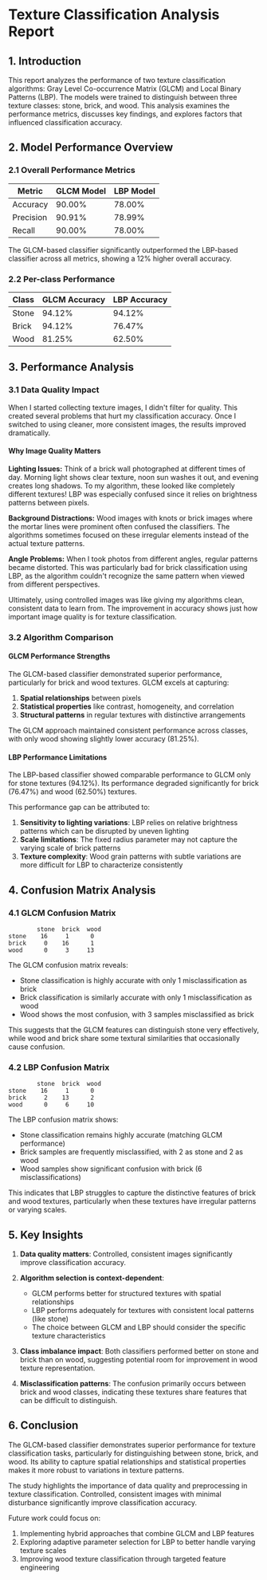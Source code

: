 # Texture Classification Analysis Report

## 1. Introduction

This report analyzes the performance of two texture classification algorithms: Gray Level Co-occurrence Matrix (GLCM) and Local Binary Patterns (LBP). The models were trained to distinguish between three texture classes: stone, brick, and wood. This analysis examines the performance metrics, discusses key findings, and explores factors that influenced classification accuracy.

## 2. Model Performance Overview

### 2.1 Overall Performance Metrics

| Metric | GLCM Model | LBP Model |
|--------|------------|-----------|
| Accuracy | 90.00% | 78.00% |
| Precision | 90.91% | 78.99% |
| Recall | 90.00% | 78.00% |

The GLCM-based classifier significantly outperformed the LBP-based classifier across all metrics, showing a 12% higher overall accuracy.

### 2.2 Per-class Performance

| Class | GLCM Accuracy | LBP Accuracy |
|-------|---------------|--------------|
| Stone | 94.12% | 94.12% |
| Brick | 94.12% | 76.47% |
| Wood  | 81.25% | 62.50% |

## 3. Performance Analysis

### 3.1 Data Quality Impact

When I started collecting texture images, I didn't filter for quality. This created several problems that hurt my classification accuracy. Once I switched to using cleaner, more consistent images, the results improved dramatically.

#### Why Image Quality Matters

**Lighting Issues:** Think of a brick wall photographed at different times of day. Morning light shows clear texture, noon sun washes it out, and evening creates long shadows. To my algorithm, these looked like completely different textures! LBP was especially confused since it relies on brightness patterns between pixels.

**Background Distractions:** Wood images with knots or brick images where the mortar lines were prominent often confused the classifiers. The algorithms sometimes focused on these irregular elements instead of the actual texture patterns.

**Angle Problems:** When I took photos from different angles, regular patterns became distorted. This was particularly bad for brick classification using LBP, as the algorithm couldn't recognize the same pattern when viewed from different perspectives.

Ultimately, using controlled images was like giving my algorithms clean, consistent data to learn from. The improvement in accuracy shows just how important image quality is for texture classification.

### 3.2 Algorithm Comparison

#### GLCM Performance Strengths
The GLCM-based classifier demonstrated superior performance, particularly for brick and wood textures. GLCM excels at capturing:

1. **Spatial relationships** between pixels
2. **Statistical properties** like contrast, homogeneity, and correlation
3. **Structural patterns** in regular textures with distinctive arrangements

The GLCM approach maintained consistent performance across classes, with only wood showing slightly lower accuracy (81.25%).

#### LBP Performance Limitations
The LBP-based classifier showed comparable performance to GLCM only for stone textures (94.12%). Its performance degraded significantly for brick (76.47%) and wood (62.50%) textures.

This performance gap can be attributed to:

1. **Sensitivity to lighting variations**: LBP relies on relative brightness patterns which can be disrupted by uneven lighting
2. **Scale limitations**: The fixed radius parameter may not capture the varying scale of brick patterns
3. **Texture complexity**: Wood grain patterns with subtle variations are more difficult for LBP to characterize consistently

## 4. Confusion Matrix Analysis

### 4.1 GLCM Confusion Matrix

```
        stone  brick  wood
stone    16     1      0
brick     0    16      1
wood      0     3     13
```

The GLCM confusion matrix reveals:
- Stone classification is highly accurate with only 1 misclassification as brick
- Brick classification is similarly accurate with only 1 misclassification as wood
- Wood shows the most confusion, with 3 samples misclassified as brick

This suggests that the GLCM features can distinguish stone very effectively, while wood and brick share some textural similarities that occasionally cause confusion.

### 4.2 LBP Confusion Matrix

```
        stone  brick  wood
stone    16     1      0
brick     2    13      2
wood      0     6     10
```

The LBP confusion matrix shows:
- Stone classification remains highly accurate (matching GLCM performance)
- Brick samples are frequently misclassified, with 2 as stone and 2 as wood
- Wood samples show significant confusion with brick (6 misclassifications)

This indicates that LBP struggles to capture the distinctive features of brick and wood textures, particularly when these textures have irregular patterns or varying scales.

## 5. Key Insights

1. **Data quality matters**: Controlled, consistent images significantly improve classification accuracy.

2. **Algorithm selection is context-dependent**:
   - GLCM performs better for structured textures with spatial relationships
   - LBP performs adequately for textures with consistent local patterns (like stone)
   - The choice between GLCM and LBP should consider the specific texture characteristics

3. **Class imbalance impact**: Both classifiers performed better on stone and brick than on wood, suggesting potential room for improvement in wood texture representation.

4. **Misclassification patterns**: The confusion primarily occurs between brick and wood classes, indicating these textures share features that can be difficult to distinguish.

## 6. Conclusion

The GLCM-based classifier demonstrates superior performance for texture classification tasks, particularly for distinguishing between stone, brick, and wood. Its ability to capture spatial relationships and statistical properties makes it more robust to variations in texture patterns.

The study highlights the importance of data quality and preprocessing in texture classification. Controlled, consistent images with minimal disturbance significantly improve classification accuracy.

Future work could focus on:
1. Implementing hybrid approaches that combine GLCM and LBP features
2. Exploring adaptive parameter selection for LBP to better handle varying texture scales
3. Improving wood texture classification through targeted feature engineering